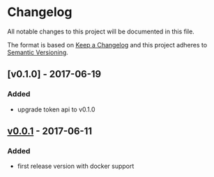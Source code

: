 # Changelog
All notable changes to this project will be documented in this file.

The format is based on [Keep a Changelog](http://keepachangelog.com/)
and this project adheres to [Semantic Versioning](http://semver.org/).

## [v0.1.0] - 2017-06-19
### Added
- upgrade token api to v0.1.0

## [v0.0.1] - 2017-06-11
### Added
- first release version with docker support

[v0.0.1]: https://github.com/cookie-cage/resume-proxy-api/tags/v0.0.1
